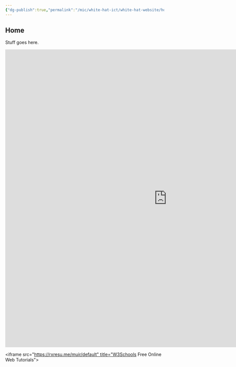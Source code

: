 ```yaml
---
{"dg-publish":true,"permalink":"/mic/white-hat-ict/white-hat-website/home-white-hat-ict/","tags":"gardenEntry"}
---
```


## Home
Stuff goes here.

<iframe  allowtransparency="true" style="background: #202020;" src="https://rxresu.me/muir/default" style="border:solid 1px #777" width="1024" height="944" frameborder="0" scrolling="yes"></iframe>


<iframe src="https://rxresu.me/muir/default" title="W3Schools Free Online Web Tutorials"></iframe>